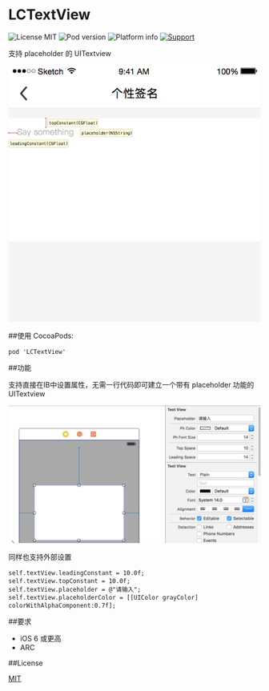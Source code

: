 # LCTextView

![License MIT](https://img.shields.io/dub/l/vibe-d.svg)
![Pod version](http://img.shields.io/cocoapods/v/LCTextView.svg?style=flat)
![Platform info](http://img.shields.io/cocoapods/p/LCTextView.svg?style=flat)
[![Support](https://img.shields.io/badge/support-iOS%206%2B%20-blue.svg?style=flat)](https://www.apple.com/nl/ios/)

支持 placeholder 的 UITextview

![1](demo.png)

##使用
CocoaPods:

```
pod 'LCTextView'
```

##功能

支持直接在IB中设置属性，无需一行代码即可建立一个带有 placeholder 功能的 UITextview

![2](stroyboard.jpeg)


同样也支持外部设置

```
self.textView.leadingConstant = 10.0f;
self.textView.topConstant = 10.0f;
self.textView.placeholder = @"请输入";
self.textView.placeholderColor = [[UIColor grayColor] colorWithAlphaComponent:0.7f];
```

##要求
* iOS 6 或更高
* ARC

##License

[MIT](http://mit-license.org/)
